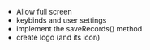 - Allow full screen
- keybinds and user settings
- implement the saveRecords() method
- create logo (and its icon)